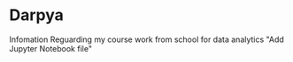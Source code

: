 # Darpya
Infomation Reguarding my course work from school for data analytics
 "Add Jupyter Notebook file"
